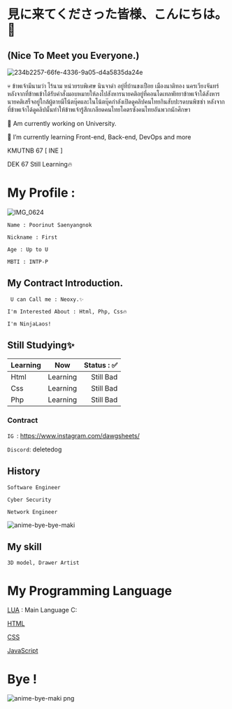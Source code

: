 # 見に来てくださった皆様、こんにちは。👋
## (Nice To Meet you Everyone.)

![234b2257-66fe-4336-9a05-d4a5835da24e](https://github.com/NexonKitsune/NexonKitsune/assets/173798663/53710079-6c3b-4253-85de-bb095d7b265a)

💀 ข้าพเจ้ามีนามว่า ไร้นาม หน่วยรบพิเศษ นินจาดำ อยู่ที่บ้านขงเปือย เมืองนาติทอง นครเวียงจันทร์ 
หลังจากที่ข้าพเข้าได้รับคำสั่งมอบหมายให้ลงไปสังหารนายคติอยู่ที่คอนโดเทลพัทยาข้าพเจ้าใด้สังหารนายคติเสร็จอยู่ใกล้ผู้ตายมีโน้ตบุ๊คและในโน้ตบุ๊คกำลังเปิดดูคลิปคนไทยกินสับปะรดบนพิซซ่า หลังจากที่ข้าพเจ้าได้ดูคลิปนั้นทำให้ข้าพเจ้ารู้สึกเกลียดคนไทยโคตรซังคนไทยอันพวกนักศึกษา

🏫 Am currently working on University.

🌱 I’m currently learning Front-end, Back-end, DevOps and more

KMUTNB 67 [ INE ]

DEK 67 Still Learning🔥

# My Profile :

![IMG_0624](https://github.com/NexonKitsune/NexonKitsune/assets/173798663/746d81cd-5f73-47e9-98bd-9fb8f86c996c)

```
Name : Poorinut Saenyangnok

Nickname : First

Age : Up to U

MBTI : INTP-P
```

## My Contract Introduction.
``` U can Call me : Neoxy.✨```

 ```I'm Interested About : Html, Php, Css🔥```

```I'm NinjaLaos!```

## Still Studying✨
| Learning        | Now           | Status : ✅ |
| ------------- |:-------------:| -----:|
| Html     | Learning | Still Bad |
| Css      | Learning      |  Still Bad |
| Php      | Learning      |  Still Bad  |

### Contract 
```IG ```: https://www.instagram.com/dawgsheets/

```Discord```: deletedog

## History 
``` 
Software Engineer

Cyber Security

Network Engineer
```

![anime-bye-bye-maki](https://github.com/NexonKitsune/NexonKitsune/assets/173798663/1c7e1eda-4688-46a1-9be8-1b5930a61d19)

## My skill
``` Graphic Design
3D model, Drawer Artist
```
# My Programming Language

[LUA](https://www.lua.org) : Main Language C:

[HTML](https://developer.mozilla.org/en-US/docs/Web/HTML)

[CSS](https://developer.mozilla.org/en-US/docs/Web/CSS)

[JavaScript](https://developer.mozilla.org/en-US/docs/Web/JavaScript)


# Bye !


![anime-bye-maki png](https://github.com/NexonKitsune/NexonKitsune/assets/173798663/71423983-d815-465f-b92e-4efc217ffe1b)

<!--
**NexonKitsune/NexonKitsune** is a ✨ _special_ ✨ repository because its `README.md` (this file) appears on your GitHub profile.

Here are some ideas to get you started:

- 🔭 I’m currently working on ...
- 🌱 I’m currently learning ...
- 👯 I’m looking to collaborate on ...
- 🤔 I’m looking for help with ...
- 💬 Ask me about ...
- 📫 How to reach me: ...
- 😄 Pronouns: ...
- ⚡ Fun fact: ...
-->
